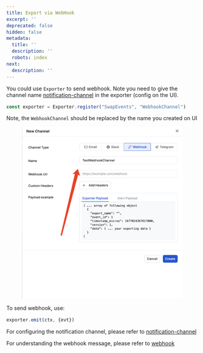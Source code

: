 ```yaml
---
title: Export via WebHook
excerpt: ''
deprecated: false
hidden: false
metadata:
  title: ''
  description: ''
  robots: index
next:
  description: ''
---
```

You could use `Exporter` to send webhook. Note you need to give the channel name [notification-channel](notification-channel "mention") in the exporter (config on the UI).

```typescript
const exporter = Exporter.register("SwapEvents", "WebhookChannel")
```

Note, the `WebhookChannel` should be replaced by the name you created on UI

<figure>
  <img src="https://raw.githubusercontent.com/sentioxyz/docs/main/.gitbook/assets/image (4) (2).png" alt="" />
  <figcaption></figcaption>
</figure>

To send webhook, use:

```typescript
exporter.emit(ctx, {evt})
```

For configuring the notification channel, please refer to [notification-channel](notification-channel "mention")

For understanding the webhook message, please refer to [webhook](webhook "mention")